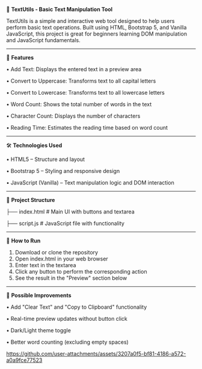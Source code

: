 📝 **TextUtils - Basic Text Manipulation Tool**

TextUtils is a simple and interactive web tool designed to help users perform basic text operations. Built using HTML, Bootstrap 5, and Vanilla JavaScript, this project is great for beginners learning DOM manipulation and JavaScript fundamentals.
________________________________________
🔧 **Features**

•	Add Text: Displays the entered text in a preview area

•	Convert to Uppercase: Transforms text to all capital letters

•	Convert to Lowercase: Transforms text to all lowercase letters

•	Word Count: Shows the total number of words in the text

•	Character Count: Displays the number of characters

•	Reading Time: Estimates the reading time based on word count
________________________________________
🛠 **Technologies Used**

•	HTML5 – Structure and layout

•	Bootstrap 5 – Styling and responsive design

•	JavaScript (Vanilla) – Text manipulation logic and DOM interaction
________________________________________
📂 **Project Structure**

├── index.html      # Main UI with buttons and textarea

├── script.js       # JavaScript file with functionality
________________________________________
🚀 **How to Run**

1.	Download or clone the repository
2.	Open index.html in your web browser
3.	Enter text in the textarea
4.	Click any button to perform the corresponding action
5.	See the result in the "Preview" section below
________________________________________
📌 **Possible Improvements**

•	Add "Clear Text" and "Copy to Clipboard" functionality

•	Real-time preview updates without button click

•	Dark/Light theme toggle

•	Better word counting (excluding empty spaces)



https://github.com/user-attachments/assets/3207a0f5-bf81-4186-a572-a0a9fce77523

